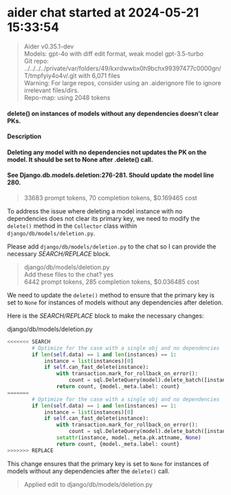 
# aider chat started at 2024-05-21 15:33:54

> Aider v0.35.1-dev  
> Models: gpt-4o with diff edit format, weak model gpt-3.5-turbo  
> Git repo: ../../../../private/var/folders/49/kxrdwwbx0h9bchx99397477c0000gn/T/tmpfyiy4o4v/.git with 6,071 files  
> Warning: For large repos, consider using an .aiderignore file to ignore irrelevant files/dirs.  
> Repo-map: using 2048 tokens  

#### delete() on instances of models without any dependencies doesn't clear PKs.  
#### Description  
#### 	  
#### Deleting any model with no dependencies not updates the PK on the model. It should be set to None after .delete() call.  
#### See Django.db.models.deletion:276-281. Should update the model line 280.  
> 33683 prompt tokens, 70 completion tokens, $0.169465 cost  

To address the issue where deleting a model instance with no dependencies does not clear its primary key, we need to modify the `delete()` method in the `Collector` class within `django/db/models/deletion.py`.

Please add `django/db/models/deletion.py` to the chat so I can provide the necessary *SEARCH/REPLACE* block.

> django/db/models/deletion.py  
> Add these files to the chat? yes  
> 6442 prompt tokens, 285 completion tokens, $0.036485 cost  

We need to update the `delete()` method to ensure that the primary key is set to `None` for instances of models without any dependencies after deletion.

Here is the *SEARCH/REPLACE* block to make the necessary changes:

django/db/models/deletion.py
```python
<<<<<<< SEARCH
        # Optimize for the case with a single obj and no dependencies
        if len(self.data) == 1 and len(instances) == 1:
            instance = list(instances)[0]
            if self.can_fast_delete(instance):
                with transaction.mark_for_rollback_on_error():
                    count = sql.DeleteQuery(model).delete_batch([instance.pk], self.using)
                return count, {model._meta.label: count}
=======
        # Optimize for the case with a single obj and no dependencies
        if len(self.data) == 1 and len(instances) == 1:
            instance = list(instances)[0]
            if self.can_fast_delete(instance):
                with transaction.mark_for_rollback_on_error():
                    count = sql.DeleteQuery(model).delete_batch([instance.pk], self.using)
                setattr(instance, model._meta.pk.attname, None)
                return count, {model._meta.label: count}
>>>>>>> REPLACE
```

This change ensures that the primary key is set to `None` for instances of models without any dependencies after the `delete()` call.

> Applied edit to django/db/models/deletion.py  
